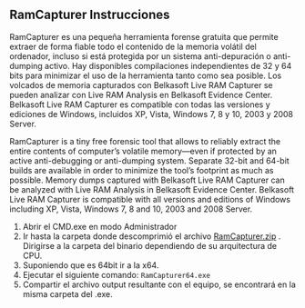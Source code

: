 ## RamCapturer Instrucciones
RamCapturer es una pequeña herramienta forense gratuita que permite extraer de forma fiable todo el contenido de la memoria volátil del ordenador, incluso si está protegida por un sistema anti-depuración o anti-dumping activo. Hay disponibles compilaciones independientes de 32 y 64 bits para minimizar el uso de la herramienta tanto como sea posible. Los volcados de memoria capturados con Belkasoft Live RAM Capturer se pueden analizar con Live RAM Analysis en Belkasoft Evidence Center. Belkasoft Live RAM Capturer es compatible con todas las versiones y ediciones de Windows, incluidos XP, Vista, Windows 7, 8 y 10, 2003 y 2008 Server.

RamCapturer   is a tiny free forensic tool that allows to reliably extract the entire contents of computer’s volatile memory—even if protected by an active anti-debugging or anti-dumping system. Separate 32-bit and 64-bit builds are available in order to minimize the tool’s footprint as much as possible. Memory dumps captured with Belkasoft Live RAM Capturer can be analyzed with Live RAM Analysis in Belkasoft Evidence Center. Belkasoft Live RAM Capturer is compatible with all versions and editions of Windows including XP, Vista, Windows 7, 8 and 10, 2003 and 2008 Server.

1. Abrir el CMD.exe en modo Administrador
2. Ir hasta la carpeta donde descomprimió el archivo [RamCapturer.zip](https://github.com/Beacon-Lab-IR/armeria/raw/refs/heads/main/RamCapturer/RamCapturer.zip) . Dirigirse a la carpeta del binario dependiendo de su arquitectura de CPU.
3. Suponiendo que es 64bit ir a la x64.
4. Ejecutar el siguiente comando: 
	```RamCapturer64.exe```
5. Compartir el archivo output resultante con el equipo, se encontrará en la misma carpeta del .exe.
